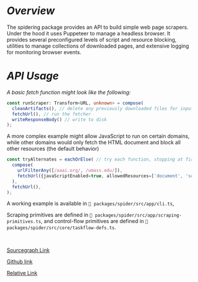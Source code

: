 # _Overview_
The spidering package  provides an API to build simple  web page scrapers. Under
the hood  it uses Puppeteer  to manage a  headless browser. It  provides several
preconfigured  levels  of script  and  resource  blocking, utilities  to  manage
collections of  downloaded pages, and  extensive logging for  monitoring browser
events.

# _API Usage_

_A basic fetch function might look like the following:_

```typescript
const runScraper: Transform<URL, unknown> = compose(
  cleanArtifacts(), // delete any previously downloaded files for input URL
  fetchUrl(), // run the fetcher
  writeResponseBody() // write to disk
);
```

A more complex example might allow JavaScript to run on certain domains, while other domains would only fetch the HTML document and block all other resources (the default behavior)

```typescript
const tryAlternates = eachOrElse( // try each function, stopping at first success
  compose(
    urlFilterAny([/aaai.org/, /umass.edu/]),
    fetchUrl({javaScriptEnabled=true, allowedResources=['document', 'script'] }),
  ),
  fetchUrl(),
);
```

A working example is available in `📄 packages/spider/src/app/cli.ts`,

Scraping primitives are defined in `📄 packages/spider/src/app/scraping-primitives.ts`, and control-flow primitives are defined in `📄 packages/spider/src/core/taskflow-defs.ts`.

<br/>


[Sourcegraph  Link](https://sourcegraph.com/github.com/adamchandra/open-meta-extraction@ea7197e5a0e12ab05307c1fd6125bc2d7b165fe6/-/blob/packages/field-extractors/src/core/extraction-rules.ts?L23-31)

[Github link](https://github.com/adamchandra/open-meta-extraction/blob/ea7197e5a0e12ab05307c1fd6125bc2d7b165fe6/packages/field-extractors/src/core/extraction-rules.ts#L23-L31)


[Relative Link](../packages/field-extractors/src/core/extraction-rules.ts?L23-31)

